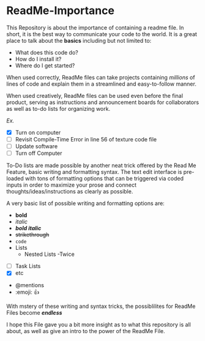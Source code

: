# ReadMe-Importance
This Repository is about the importance of containing a readme file.
In short, it is the best way to communicate your code to the world.
It is a great place to talk about the **basics** including but not limited to:
* What does this code do?
* How do I install it?
* Where do I get started?

When used correctly, ReadMe files can take projects containing *millions* of lines of code and explain them in a streamlined and easy-to-follow manner.

When used creatively, ReadMe files can be used even before the final product, serving as instructions and announcement boards for collaborators as well as to-do lists for organizing work.

*Ex.*
- [x] Turn on computer
- [ ] Revisit Compile-Time Error in line 56 of texture code file
- [ ] Update software
- [ ] Turn off Computer

To-Do lists are made possible by another neat trick offered by the Read Me Feature, basic writing and formatting syntax. The text edit interface is pre-loaded with tons of formatting options that can be triggered via coded inputs in order to maximize your prose and connect thoughts/ideas/instructions as clearly as possible.

A very basic list of possible writing and formatting options are:

- **bold**
- *italic*
- ***bold italic***
- ~~strikethrough~~ 
- `code`
- Lists
  - Nested Lists
    -Twice
- [ ] Task Lists
- [x] etc
- @mentions
- :emoji: :+1:

With mstery of these writing and syntax tricks, the possiblilites for ReadMe Files become ***endless***

I hope this File gave you a bit more insight as to what this repository is all about, as well as give an intro to the power of the ReadMe File.
